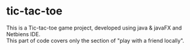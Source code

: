 # tic-tac-toe
This is a Tic-tac-toe game project, developed using java &amp; javaFX and Netbiens IDE.
<br>
This part of code covers only the section of  "play with a friend locally".
